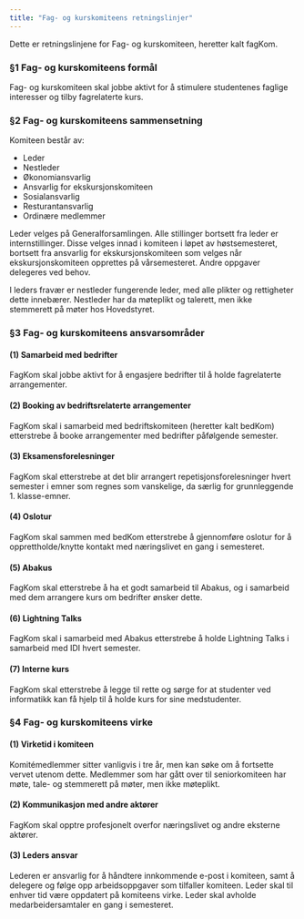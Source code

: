 ```yaml
---
title: "Fag- og kurskomiteens retningslinjer"
---
```


Dette er retningslinjene for Fag- og kurskomiteen, heretter kalt fagKom.

### §1 Fag- og kurskomiteens formål

Fag- og kurskomiteen skal jobbe aktivt for å stimulere studentenes faglige interesser og tilby fagrelaterte kurs.

### §2 Fag- og kurskomiteens sammensetning

Komiteen består av:

- Leder
- Nestleder
- Økonomiansvarlig
- Ansvarlig for ekskursjonskomiteen
- Sosialansvarlig
- Resturantansvarlig
- Ordinære medlemmer

Leder velges på Generalforsamlingen. Alle stillinger bortsett fra leder er internstillinger. Disse velges innad i komiteen i løpet av høstsemesteret, bortsett fra ansvarlig for ekskursjonskomiteen som velges når ekskursjonskomiteen opprettes på vårsemesteret. Andre oppgaver delegeres ved behov. 

I leders fravær er nestleder fungerende leder, med alle plikter og rettigheter dette innebærer. Nestleder har da møteplikt og talerett, men ikke stemmerett på møter hos Hovedstyret.

### §3 Fag- og kurskomiteens ansvarsområder

#### (1) Samarbeid med bedrifter 
FagKom skal jobbe aktivt for å engasjere bedrifter til å holde fagrelaterte arrangementer.

#### (2) Booking av bedriftsrelaterte arrangementer
FagKom skal i samarbeid med bedriftskomiteen (heretter kalt bedKom) etterstrebe å booke arrangementer med bedrifter påfølgende semester. 

#### (3) Eksamensforelesninger
FagKom skal etterstrebe at det blir arrangert repetisjonsforelesninger hvert semester i emner som regnes som vanskelige, da særlig for grunnleggende 1. klasse-emner. 

#### (4) Oslotur

FagKom skal sammen med bedKom etterstrebe å gjennomføre oslotur for å opprettholde/knytte kontakt med næringslivet en gang i semesteret. 

#### (5) Abakus

FagKom skal etterstrebe å ha et godt samarbeid til Abakus, og i samarbeid med dem arrangere kurs om bedrifter ønsker dette. 

#### (6) Lightning Talks

FagKom skal i samarbeid med Abakus etterstrebe å holde Lightning Talks i samarbeid med IDI hvert semester. 

#### (7) Interne kurs

FagKom skal etterstrebe å legge til rette og sørge for at studenter ved informatikk kan få hjelp til å holde kurs for sine medstudenter.

### §4 Fag- og kurskomiteens virke

#### (1) Virketid i komiteen
Komitémedlemmer sitter vanligvis i tre år, men kan søke om å fortsette vervet utenom dette. Medlemmer som har gått over til seniorkomiteen har møte, tale- og stemmerett på møter, men ikke møteplikt. 

#### (2) Kommunikasjon med andre aktører
FagKom skal opptre profesjonelt overfor næringslivet og andre eksterne aktører. 

#### (3) Leders ansvar
Lederen er ansvarlig for å håndtere innkommende e-post i komiteen, samt å delegere og følge opp arbeidsoppgaver som tilfaller komiteen. Leder skal til enhver tid være oppdatert på komiteens virke. Leder skal avholde medarbeidersamtaler en gang i semesteret.
